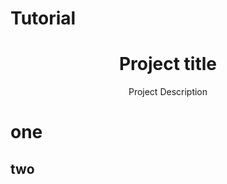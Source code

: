 # Tutorial
<h1 align="center">Project title</h1>
<p align="center">Project Description</p>

<h1>one</h1>
<h2>two</h2>
  
